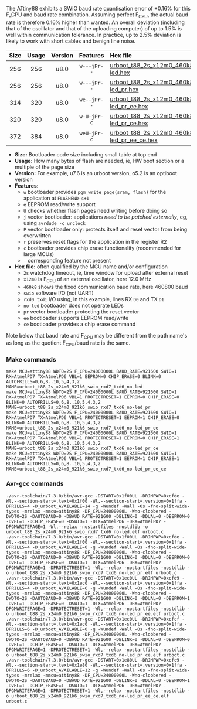 The ATtiny88 exhibits a SWIO baud rate quantisation error of +0.16% for this F_CPU and baud rate combination. Assuming perfect F<sub>CPU</sub>, the actual baud rate is therefore 0.16% higher than wanted. An overall deviation (including that of the oscillator and that of the uploading computer) of up to 1.5% is well within communication tolerance. In practice, up to 2.5% deviation is likely to work with short cables and benign line noise.

|Size|Usage|Version|Features|Hex file|
|:-:|:-:|:-:|:-:|:--|
|256|256|u8.0|`w---jPr--`|[urboot_t88_2s_x12m0_460k8_swio_rxd7_txd6_no-led.hex](https://raw.githubusercontent.com/stefanrueger/urboot.hex/main/boards/mh-tiny/attiny88/watchdog_2_s/external_oscillator_x/12m000000_hz/%2B460k8_baud/swio_rxd7_txd6/no-led/urboot_t88_2s_x12m0_460k8_swio_rxd7_txd6_no-led.hex)|
|256|256|u8.0|`w---jPr--`|[urboot_t88_2s_x12m0_460k8_swio_rxd7_txd6_no-led_pr.hex](https://raw.githubusercontent.com/stefanrueger/urboot.hex/main/boards/mh-tiny/attiny88/watchdog_2_s/external_oscillator_x/12m000000_hz/%2B460k8_baud/swio_rxd7_txd6/no-led/urboot_t88_2s_x12m0_460k8_swio_rxd7_txd6_no-led_pr.hex)|
|314|320|u8.0|`we--jPr--`|[urboot_t88_2s_x12m0_460k8_swio_rxd7_txd6_no-led_pr_ee.hex](https://raw.githubusercontent.com/stefanrueger/urboot.hex/main/boards/mh-tiny/attiny88/watchdog_2_s/external_oscillator_x/12m000000_hz/%2B460k8_baud/swio_rxd7_txd6/no-led/urboot_t88_2s_x12m0_460k8_swio_rxd7_txd6_no-led_pr_ee.hex)|
|320|320|u8.0|`w-U-jPr-c`|[urboot_t88_2s_x12m0_460k8_swio_rxd7_txd6_no-led_pr_ce.hex](https://raw.githubusercontent.com/stefanrueger/urboot.hex/main/boards/mh-tiny/attiny88/watchdog_2_s/external_oscillator_x/12m000000_hz/%2B460k8_baud/swio_rxd7_txd6/no-led/urboot_t88_2s_x12m0_460k8_swio_rxd7_txd6_no-led_pr_ce.hex)|
|372|384|u8.0|`weU-jPr-c`|[urboot_t88_2s_x12m0_460k8_swio_rxd7_txd6_no-led_pr_ee_ce.hex](https://raw.githubusercontent.com/stefanrueger/urboot.hex/main/boards/mh-tiny/attiny88/watchdog_2_s/external_oscillator_x/12m000000_hz/%2B460k8_baud/swio_rxd7_txd6/no-led/urboot_t88_2s_x12m0_460k8_swio_rxd7_txd6_no-led_pr_ee_ce.hex)|

- **Size:** Bootloader code size including small table at top end
- **Usage:** How many bytes of flash are needed, ie, HW boot section or a multiple of the page size
- **Version:** For example, u7.6 is an urboot version, o5.2 is an optiboot version
- **Features:**
  + `w` bootloader provides `pgm_write_page(sram, flash)` for the application at `FLASHEND-4+1`
  + `e` EEPROM read/write support
  + `U` checks whether flash pages need writing before doing so
  + `j` vector bootloader: applications *need to be patched externally*, eg, using `avrdude -c urclock`
  + `P` vector bootloader only: protects itself and reset vector from being overwritten
  + `r` preserves reset flags for the application in the register R2
  + `c` bootloader provides chip erase functionality (recommended for large MCUs)
  + `-` corresponding feature not present
- **Hex file:** often qualified by the MCU name and/or configuration
  + `2s` watchdog timeout, ie, time window for upload after external reset
  + `x12m0` is F<sub>CPU</sub> of an external oscillator, here 12.0 MHz
  + `460k8` shows the fixed communication baud rate, here 460800 baud
  + `swio` software I/O (not UART)
  + `rxd0 txd1` I/O using, in this example, lines RX `D0` and TX `D1`
  + `no-led` bootloader does not operate LEDs
  + `pr` vector bootloader protecting the reset vector
  + `ee` bootloader supports EEPROM read/write
  + `ce` bootloader provides a chip erase command


Note below that baud rate and F<sub>CPU</sub> may be different from the path name's as long as the quotient F<sub>CPU</sub>/baud rate is the same.

### Make commands
```
make MCU=attiny88 WDTO=2S F_CPU=24000000L BAUD_RATE=921600 SWIO=1 RX=AtmelPD7 TX=AtmelPD6 VBL=1 EEPROM=0 CHIP_ERASE=0 BLINK=0 AUTOFRILLS=0,6,8..10,5,4,3,2 NAME=urboot_t88_2s_x24m0_921k6_swio_rxd7_txd6_no-led
make MCU=attiny88 WDTO=2S F_CPU=24000000L BAUD_RATE=921600 SWIO=1 RX=AtmelPD7 TX=AtmelPD6 VBL=1 PROTECTRESET=1 EEPROM=0 CHIP_ERASE=0 BLINK=0 AUTOFRILLS=0,6,8..10,5,4,3,2 NAME=urboot_t88_2s_x24m0_921k6_swio_rxd7_txd6_no-led_pr
make MCU=attiny88 WDTO=2S F_CPU=24000000L BAUD_RATE=921600 SWIO=1 RX=AtmelPD7 TX=AtmelPD6 VBL=1 PROTECTRESET=1 EEPROM=1 CHIP_ERASE=0 BLINK=0 AUTOFRILLS=0,6,8..10,5,4,3,2 NAME=urboot_t88_2s_x24m0_921k6_swio_rxd7_txd6_no-led_pr_ee
make MCU=attiny88 WDTO=2S F_CPU=24000000L BAUD_RATE=921600 SWIO=1 RX=AtmelPD7 TX=AtmelPD6 VBL=1 PROTECTRESET=1 EEPROM=0 CHIP_ERASE=1 BLINK=0 AUTOFRILLS=0,6,8..10,5,4,3,2 NAME=urboot_t88_2s_x24m0_921k6_swio_rxd7_txd6_no-led_pr_ce
make MCU=attiny88 WDTO=2S F_CPU=24000000L BAUD_RATE=921600 SWIO=1 RX=AtmelPD7 TX=AtmelPD6 VBL=1 PROTECTRESET=1 EEPROM=1 CHIP_ERASE=1 BLINK=0 AUTOFRILLS=0,6,8..10,5,4,3,2 NAME=urboot_t88_2s_x24m0_921k6_swio_rxd7_txd6_no-led_pr_ee_ce
```

### Avr-gcc commands
```
./avr-toolchain/7.3.0/bin/avr-gcc -DSTART=0x1f00UL -DRJMPWP=0xcfde -Wl,--section-start=.text=0x1f00 -Wl,--section-start=.version=0x1ffa -DFRILLS=4 -D_urboot_AVAILABLE=14 -g -Wundef -Wall -Os -fno-split-wide-types -mrelax -mmcu=attiny88 -DF_CPU=24000000L -Wno-clobbered -DWDTO=2S -DAUTOBAUD=0 -DBAUD_RATE=921600 -DBLINK=0 -DDUAL=0 -DEEPROM=0 -DVBL=1 -DCHIP_ERASE=0 -DSWIO=1 -DTX=AtmelPD6 -DRX=AtmelPD7 -DPGMWRITEPAGE=1 -Wl,--relax -nostartfiles -nostdlib -o urboot_t88_2s_x24m0_921k6_swio_rxd7_txd6_no-led.elf urboot.c
./avr-toolchain/7.3.0/bin/avr-gcc -DSTART=0x1f00UL -DRJMPWP=0xcfde -Wl,--section-start=.text=0x1f00 -Wl,--section-start=.version=0x1ffa -DFRILLS=4 -D_urboot_AVAILABLE=0 -g -Wundef -Wall -Os -fno-split-wide-types -mrelax -mmcu=attiny88 -DF_CPU=24000000L -Wno-clobbered -DWDTO=2S -DAUTOBAUD=0 -DBAUD_RATE=921600 -DBLINK=0 -DDUAL=0 -DEEPROM=0 -DVBL=1 -DCHIP_ERASE=0 -DSWIO=1 -DTX=AtmelPD6 -DRX=AtmelPD7 -DPGMWRITEPAGE=1 -DPROTECTRESET=1 -Wl,--relax -nostartfiles -nostdlib -o urboot_t88_2s_x24m0_921k6_swio_rxd7_txd6_no-led_pr.elf urboot.c
./avr-toolchain/7.3.0/bin/avr-gcc -DSTART=0x1ec0UL -DRJMPWP=0xcfd9 -Wl,--section-start=.text=0x1ec0 -Wl,--section-start=.version=0x1ffa -DFRILLS=4 -D_urboot_AVAILABLE=6 -g -Wundef -Wall -Os -fno-split-wide-types -mrelax -mmcu=attiny88 -DF_CPU=24000000L -Wno-clobbered -DWDTO=2S -DAUTOBAUD=0 -DBAUD_RATE=921600 -DBLINK=0 -DDUAL=0 -DEEPROM=1 -DVBL=1 -DCHIP_ERASE=0 -DSWIO=1 -DTX=AtmelPD6 -DRX=AtmelPD7 -DPGMWRITEPAGE=1 -DPROTECTRESET=1 -Wl,--relax -nostartfiles -nostdlib -o urboot_t88_2s_x24m0_921k6_swio_rxd7_txd6_no-led_pr_ee.elf urboot.c
./avr-toolchain/7.3.0/bin/avr-gcc -DSTART=0x1ec0UL -DRJMPWP=0xcfcf -Wl,--section-start=.text=0x1ec0 -Wl,--section-start=.version=0x1ffa -DFRILLS=6 -D_urboot_AVAILABLE=0 -g -Wundef -Wall -Os -fno-split-wide-types -mrelax -mmcu=attiny88 -DF_CPU=24000000L -Wno-clobbered -DWDTO=2S -DAUTOBAUD=0 -DBAUD_RATE=921600 -DBLINK=0 -DDUAL=0 -DEEPROM=0 -DVBL=1 -DCHIP_ERASE=1 -DSWIO=1 -DTX=AtmelPD6 -DRX=AtmelPD7 -DPGMWRITEPAGE=1 -DPROTECTRESET=1 -Wl,--relax -nostartfiles -nostdlib -o urboot_t88_2s_x24m0_921k6_swio_rxd7_txd6_no-led_pr_ce.elf urboot.c
./avr-toolchain/7.3.0/bin/avr-gcc -DSTART=0x1e80UL -DRJMPWP=0xcfc9 -Wl,--section-start=.text=0x1e80 -Wl,--section-start=.version=0x1ffa -DFRILLS=6 -D_urboot_AVAILABLE=12 -g -Wundef -Wall -Os -fno-split-wide-types -mrelax -mmcu=attiny88 -DF_CPU=24000000L -Wno-clobbered -DWDTO=2S -DAUTOBAUD=0 -DBAUD_RATE=921600 -DBLINK=0 -DDUAL=0 -DEEPROM=1 -DVBL=1 -DCHIP_ERASE=1 -DSWIO=1 -DTX=AtmelPD6 -DRX=AtmelPD7 -DPGMWRITEPAGE=1 -DPROTECTRESET=1 -Wl,--relax -nostartfiles -nostdlib -o urboot_t88_2s_x24m0_921k6_swio_rxd7_txd6_no-led_pr_ee_ce.elf urboot.c
```

